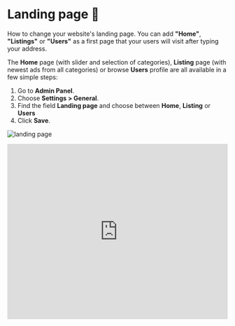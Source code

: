 # Landing page 📄

How to change your website's landing page. You can add **"Home"**, **"Listings"** or **"Users"** as a first page that your users will visit after typing your address. 

The **Home**  page (with slider and selection of categories),  **Listing**  page (with newest ads from all categories) or browse  **Users**  profile are all available in a few simple steps:

1.  Go to  **Admin Panel**.
2.  Choose  **Settings > General**.
3.  Find the field **Landing page** and choose between  **Home**,  **Listing**  or  **Users**
4.  Click  **Save**.

![landing page](https://raw.githubusercontent.com/yclas/guides/master/images/landing%20page.png)


<iframe width="100%" height="400px" src="https://www.youtube.com/embed/nPIkekJakTQ" title="Yclas video" frameborder="0" allow="accelerometer; autoplay; clipboard-write; encrypted-media; gyroscope; picture-in-picture" allowfullscreen></iframe>
 
